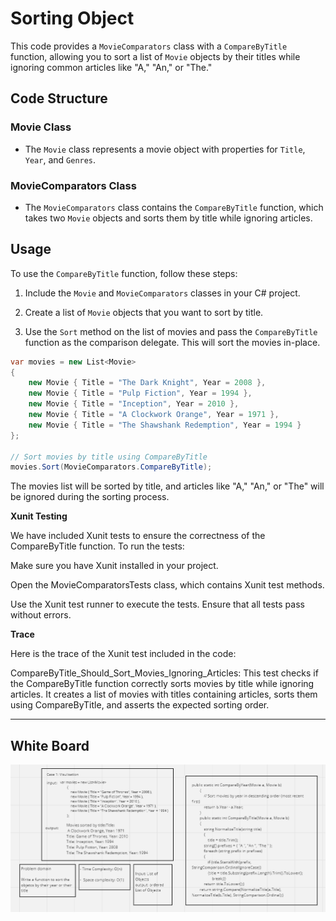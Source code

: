 # Sorting Object


This code provides a `MovieComparators` class with a `CompareByTitle` function, allowing you to sort a list of `Movie` objects by their titles while ignoring common articles like "A," "An," or "The."

## Code Structure

### Movie Class
- The `Movie` class represents a movie object with properties for `Title`, `Year`, and `Genres`.

### MovieComparators Class
- The `MovieComparators` class contains the `CompareByTitle` function, which takes two `Movie` objects and sorts them by title while ignoring articles.

## Usage

To use the `CompareByTitle` function, follow these steps:

1. Include the `Movie` and `MovieComparators` classes in your C# project.

2. Create a list of `Movie` objects that you want to sort by title.

3. Use the `Sort` method on the list of movies and pass the `CompareByTitle` function as the comparison delegate. This will sort the movies in-place.

```csharp
var movies = new List<Movie>
{
    new Movie { Title = "The Dark Knight", Year = 2008 },
    new Movie { Title = "Pulp Fiction", Year = 1994 },
    new Movie { Title = "Inception", Year = 2010 },
    new Movie { Title = "A Clockwork Orange", Year = 1971 },
    new Movie { Title = "The Shawshank Redemption", Year = 1994 }
};

// Sort movies by title using CompareByTitle
movies.Sort(MovieComparators.CompareByTitle);
```

The movies list will be sorted by title, and articles like "A," "An," or "The" will be ignored during the sorting process.

**Xunit Testing**

We have included Xunit tests to ensure the correctness of the CompareByTitle function. To run the tests:

Make sure you have Xunit installed in your project.

Open the MovieComparatorsTests class, which contains Xunit test methods.

Use the Xunit test runner to execute the tests. Ensure that all tests pass without errors.

**Trace**

Here is the trace of the Xunit test included in the code:

CompareByTitle_Should_Sort_Movies_Ignoring_Articles: This test checks if the CompareByTitle function correctly sorts movies by title while ignoring articles. It creates a list of movies with titles containing articles, sorts them using CompareByTitle, and asserts the expected sorting order.

---
## White Board

![Sorting Objects](./Assets/Challenge28.PNG)
